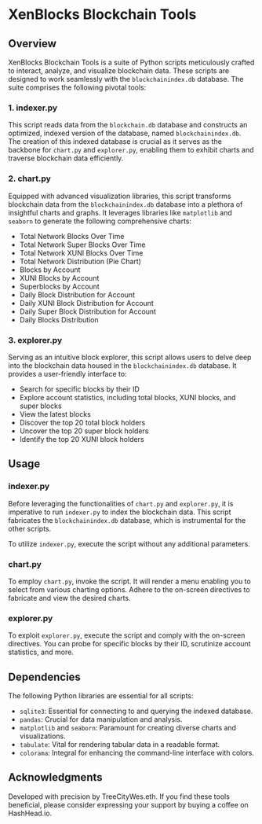 # XenBlocks Blockchain Tools

## Overview

XenBlocks Blockchain Tools is a suite of Python scripts meticulously crafted to interact, analyze, and visualize blockchain data. These scripts are designed to work seamlessly with the `blockchainindex.db` database. The suite comprises the following pivotal tools:

### 1. **indexer.py**
This script reads data from the `blockchain.db` database and constructs an optimized, indexed version of the database, named `blockchainindex.db`. The creation of this indexed database is crucial as it serves as the backbone for `chart.py` and `explorer.py`, enabling them to exhibit charts and traverse blockchain data efficiently.

### 2. **chart.py**
Equipped with advanced visualization libraries, this script transforms blockchain data from the `blockchainindex.db` database into a plethora of insightful charts and graphs. It leverages libraries like `matplotlib` and `seaborn` to generate the following comprehensive charts:
   - Total Network Blocks Over Time
   - Total Network Super Blocks Over Time
   - Total Network XUNI Blocks Over Time
   - Total Network Distribution (Pie Chart)
   - Blocks by Account
   - XUNI Blocks by Account
   - Superblocks by Account
   - Daily Block Distribution for Account
   - Daily XUNI Block Distribution for Account
   - Daily Super Block Distribution for Account
   - Daily Blocks Distribution

### 3. **explorer.py**
Serving as an intuitive block explorer, this script allows users to delve deep into the blockchain data housed in the `blockchainindex.db` database. It provides a user-friendly interface to:
   - Search for specific blocks by their ID
   - Explore account statistics, including total blocks, XUNI blocks, and super blocks
   - View the latest blocks
   - Discover the top 20 total block holders
   - Uncover the top 20 super block holders
   - Identify the top 20 XUNI block holders

## Usage

### indexer.py
Before leveraging the functionalities of `chart.py` and `explorer.py`, it is imperative to run `indexer.py` to index the blockchain data. This script fabricates the `blockchainindex.db` database, which is instrumental for the other scripts.

To utilize `indexer.py`, execute the script without any additional parameters.

### chart.py
To employ `chart.py`, invoke the script. It will render a menu enabling you to select from various charting options. Adhere to the on-screen directives to fabricate and view the desired charts.

### explorer.py
To exploit `explorer.py`, execute the script and comply with the on-screen directives. You can probe for specific blocks by their ID, scrutinize account statistics, and more.

## Dependencies

The following Python libraries are essential for all scripts:
- `sqlite3`: Essential for connecting to and querying the indexed database.
- `pandas`: Crucial for data manipulation and analysis.
- `matplotlib` and `seaborn`: Paramount for creating diverse charts and visualizations.
- `tabulate`: Vital for rendering tabular data in a readable format.
- `colorama`: Integral for enhancing the command-line interface with colors.

## Acknowledgments

Developed with precision by TreeCityWes.eth. If you find these tools beneficial, please consider expressing your support by buying a coffee on HashHead.io.
